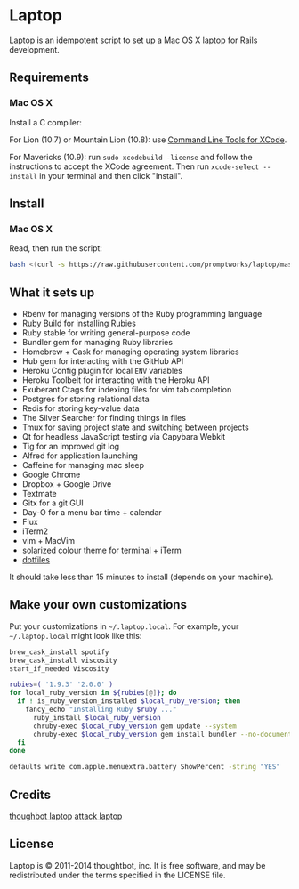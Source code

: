 # Laptop

Laptop is an idempotent script to set up a Mac OS X laptop for Rails development.

## Requirements

### Mac OS X

Install a C compiler:

For Lion (10.7) or Mountain Lion (10.8): use [Command Line Tools for
XCode](https://developer.apple.com/downloads/index.action).

For Mavericks (10.9): run `sudo xcodebuild -license` and follow the instructions
to accept the XCode agreement.  Then run `xcode-select --install` in your
terminal and then click "Install".

## Install

### Mac OS X

Read, then run the script:

```sh
bash <(curl -s https://raw.githubusercontent.com/promptworks/laptop/master/mac)
```

## What it sets up

* Rbenv for managing versions of the Ruby programming language
* Ruby Build for installing Rubies
* Ruby stable for writing general-purpose code
* Bundler gem for managing Ruby libraries
* Homebrew + Cask for managing operating system libraries
* Hub gem for interacting with the GitHub API
* Heroku Config plugin for local `ENV` variables
* Heroku Toolbelt for interacting with the Heroku API
* Exuberant Ctags for indexing files for vim tab completion
* Postgres for storing relational data
* Redis for storing key-value data
* The Silver Searcher for finding things in files
* Tmux for saving project state and switching between projects
* Qt for headless JavaScript testing via Capybara Webkit
* Tig for an improved git log
* Alfred for application launching
* Caffeine for managing mac sleep
* Google Chrome
* Dropbox + Google Drive
* Textmate
* Gitx for a git GUI
* Day-O for a menu bar time + calendar
* Flux
* iTerm2
* vim + MacVim
* solarized colour theme for terminal + iTerm
* [dotfiles](https://github.com/promptworks/dotfiles)

It should take less than 15 minutes to install (depends on your machine).

## Make your own customizations

Put your customizations in `~/.laptop.local`. For example, your
`~/.laptop.local` might look like this:

```sh
brew_cask_install spotify
brew_cask_install viscosity
start_if_needed Viscosity

rubies=( '1.9.3' '2.0.0' )
for local_ruby_version in ${rubies[@]}; do
  if ! is_ruby_version_installed $local_ruby_version; then
    fancy_echo "Installing Ruby $ruby ..."
      ruby_install $local_ruby_version
      chruby-exec $local_ruby_version gem update --system
      chruby-exec $local_ruby_version gem install bundler --no-document --pre
  fi
done

defaults write com.apple.menuextra.battery ShowPercent -string "YES"
```

## Credits

[thoughbot laptop](https://github.com/thoughtbot/laptop)
[attack laptop](https://github.com/attack/laptop)

## License

Laptop is © 2011-2014 thoughtbot, inc. It is free software, and may be
redistributed under the terms specified in the LICENSE file.
